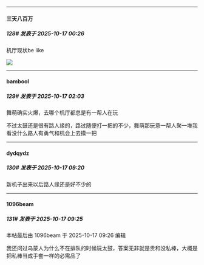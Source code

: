 ﻿
*****

####  三天八百万  
##### 128#       发表于 2025-10-17 00:26

机厅现状be like

<img src="https://p.sda1.dev/28/b7963d30a5f349458aa42a215ec7c0cb/image.jpg" referrerpolicy="no-referrer">

*****

####  bambool  
##### 129#       发表于 2025-10-17 02:03

舞萌确实火爆，去哪个机厅都总是有一帮人在玩

不过太鼓还是很有路人缘的，路过随便打一把的不少，舞萌那玩意一帮人聚一堆我看没什么路人有勇气和机会上去摸一把


*****

####  dydqydz  
##### 130#       发表于 2025-10-17 09:20

新机子出来以后路人缘还是好不少的

*****

####  1096beam  
##### 131#       发表于 2025-10-17 09:25

 本帖最后由 1096beam 于 2025-10-17 09:26 编辑 

我还问过乌蒙人为什么不在排队的时候玩太鼓，答案无非就是贵和没私棒，大概是把私棒当成手套一样的必需品了

